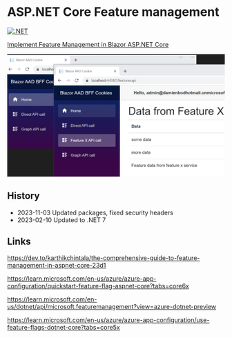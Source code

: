 # ASP.NET Core Feature management

[![.NET](https://github.com/damienbod/AspNetCoreFeatures.Toggles/actions/workflows/dotnet.yml/badge.svg)](https://github.com/damienbod/AspNetCoreFeatures.Toggles/actions/workflows/dotnet.yml)

[Implement Feature Management in Blazor ASP.NET Core](https://damienbod.com/2022/12/06/implement-feature-management-in-blazor-asp-net-core/)

![Blazor Features](https://github.com/damienbod/AspNetCoreFeatures.Toggles/blob/main/images/featureMananagement_03.png)

## History

- 2023-11-03 Updated packages, fixed security headers
- 2023-02-10 Updated to .NET 7

## Links

https://dev.to/karthikchintala/the-comprehensive-guide-to-feature-management-in-aspnet-core-23d1

https://learn.microsoft.com/en-us/azure/azure-app-configuration/quickstart-feature-flag-aspnet-core?tabs=core6x

https://learn.microsoft.com/en-us/dotnet/api/microsoft.featuremanagement?view=azure-dotnet-preview

https://learn.microsoft.com/en-us/azure/azure-app-configuration/use-feature-flags-dotnet-core?tabs=core5x
